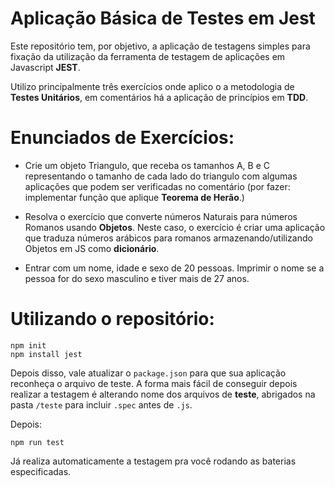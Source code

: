 # Aplicação Básica de Testes em Jest

Este repositório tem, por objetivo, a aplicação de testagens simples para fixação da utilização da ferramenta de testagem de aplicações em Javascript **JEST**.

Utilizo principalmente três exercícios onde aplico o a metodologia de **Testes Unitários**, em comentários há a aplicação de princípios em **TDD**.

# Enunciados de Exercícios:

* Crie um objeto Triangulo, que receba os tamanhos A, B e C representando o tamanho de cada lado do triangulo com algumas aplicações que podem ser verificadas no comentário (por fazer: implementar função que aplique **Teorema de Herão**.)

* Resolva o exercício que converte números Naturais para números Romanos usando **Objetos**. Neste caso, o exercício é criar uma aplicação que traduza números arábicos para romanos armazenando/utilizando Objetos em JS como **dicionário**.

* Entrar com um nome, idade e sexo de 20 pessoas.
Imprimir o nome se a pessoa for do sexo masculino e tiver mais de 27 anos.

# Utilizando o repositório:

~~~
npm init
npm install jest
~~~

Depois disso, vale atualizar o `package.json` para que sua aplicação reconheça o arquivo de teste. A forma mais fácil de conseguir depois realizar a testagem é alterando nome dos arquivos de **teste**, abrigados na pasta `/teste` para incluir `.spec` antes de `.js`.

Depois:

~~~
npm run test
~~~

Já realiza automaticamente a testagem pra você rodando as baterias especificadas.